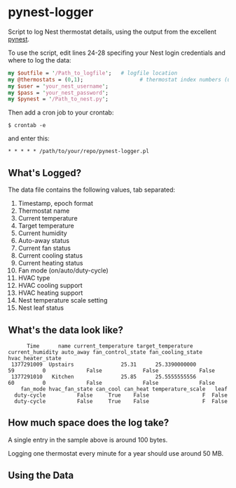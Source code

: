 pynest-logger
=============

Script to log Nest thermostat details, using the output from the excellent [pynest](https://github.com/smbaker/pynest).

To use the script, edit lines 24-28 specifing your Nest login credentials and where to log the data:

```perl
my $outfile = '/Path_to_logfile';   # logfile location
my @thermostats = (0,1);			      # thermostat index numbers (use 0 for a single thermostat)
my $user = 'your_nest_username';
my $pass = 'your_nest_password';
my $pynest = '/Path_to_nest.py';
```

Then add a cron job to your crontab:

    $ crontab -e

and enter this:

    * * * * * /path/to/your/repo/pynest-logger.pl

What's Logged?
--------------

The data file contains the following values, tab separated:

1. Timestamp, epoch format
2. Thermostat name
3. Current temperature
4. Target temperature
5. Current humidity
6. Auto-away status
7. Current fan status
8. Current cooling status
9. Current heating status
10. Fan mode (on/auto/duty-cycle)
11. HVAC type
12. HVAC cooling support
13. HVAC heating support
14. Nest temperature scale setting
15. Nest leaf status

What's the data look like?
--------------------------
```
      Time      name current_temperature target_temperature current_humidity auto_away fan_control_state fan_cooling_state hvac_heater_state
 1377291009  Upstairs               25.31      25.3390000000               59         0             False             False             False
 1377291010   Kitchen               25.85      25.5555555556               60         0             False             False             False
    fan_mode hvac_fan_state can_cool can_heat temperature_scale   leaf
  duty-cycle          False     True    False                 F  False
  duty-cycle          False     True    False                 F  False
```

How much space does the log take?
---------------------------------
A single entry in the sample above is around 100 bytes. 

Logging one thermostat every minute for a year should use around 50 MB.

Using the Data
--------------

